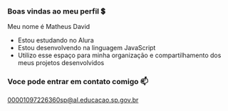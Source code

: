 ### Boas vindas ao meu perfil 💲

Meu nome é Matheus David

- Estou estudando no Alura
- Estou desenvolvendo na linguagem JavaScript
- Utilizo esse espaço para minha organização  e compartilhamento dos meus projetos desenvolvidos

### Voce pode entrar em contato comigo 📫

00001097226360sp@al.educacao.sp.gov.br
